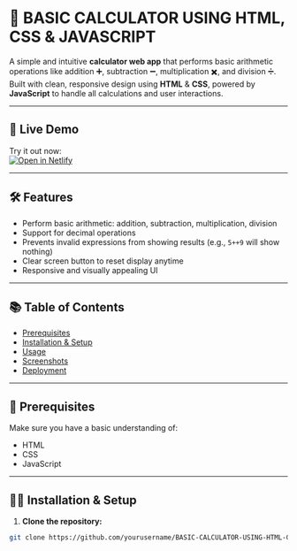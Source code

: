 # 🧮 BASIC CALCULATOR USING HTML, CSS & JAVASCRIPT

A simple and intuitive **calculator web app** that performs basic arithmetic operations like addition ➕, subtraction ➖, multiplication ✖️, and division ➗.  
Built with clean, responsive design using **HTML** & **CSS**, powered by **JavaScript** to handle all calculations and user interactions.

---

## 🚀 Live Demo

Try it out now:  
[![Open in Netlify](https://img.shields.io/badge/Live%20Demo-Netlify-blue?logo=netlify)](https://deft-druid-8f01a0.netlify.app/)

---

## 🛠️ Features

- Perform basic arithmetic: addition, subtraction, multiplication, division  
- Support for decimal operations  
- Prevents invalid expressions from showing results (e.g., `5++9` will show nothing)  
- Clear screen button to reset display anytime  
- Responsive and visually appealing UI  

---

## 📚 Table of Contents

- [Prerequisites](#-prerequisites-)  
- [Installation & Setup](#-installation--setup-)  
- [Usage](#-usage-)  
- [Screenshots](#-screenshots-)  
- [Deployment](#-deployment-)  

---

## 📖 Prerequisites

Make sure you have a basic understanding of:

- HTML  
- CSS  
- JavaScript  

---

## 🧑‍💻 Installation & Setup

1. **Clone the repository:**

```bash
git clone https://github.com/yourusername/BASIC-CALCULATOR-USING-HTML-CSS-JAVASCRIPT.git
